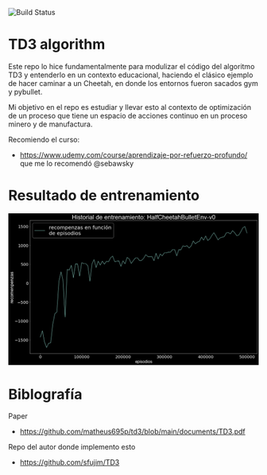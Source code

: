 ![Build Status](https://www.repostatus.org/badges/latest/inactive.svg)

# TD3 algorithm 

Este repo lo hice fundamentalmente para modulizar el código del algoritmo TD3 y entenderlo en un contexto educacional, haciendo el clásico ejemplo de hacer caminar a un Cheetah,
en donde los entornos fueron sacados gym y pybullet.

Mi objetivo en el repo es estudiar y llevar esto al contexto de optimización de un proceso que tiene un espacio de acciones continuo en un proceso minero y de manufactura.

Recomiendo el curso:
* https://www.udemy.com/course/aprendizaje-por-refuerzo-profundo/ que me lo recomendó @sebawsky 
 
 # Resultado de entrenamiento
 
<p align="center">
  <img src="./images/training_results.png">
</p>

 
 
# Biblografía

Paper
* https://github.com/matheus695p/td3/blob/main/documents/TD3.pdf


Repo del autor donde implemento esto
* https://github.com/sfujim/TD3


